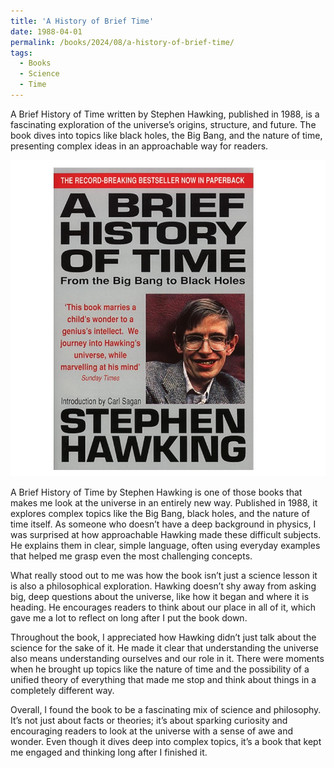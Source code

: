 ```yaml
---
title: 'A History of Brief Time'
date: 1988-04-01
permalink: /books/2024/08/a-history-of-brief-time/
tags:
  - Books
  - Science
  - Time
---
```



A Brief History of Time written by Stephen Hawking, published in 1988, is a fascinating exploration of the universe’s origins, structure, and future. The book dives into topics like black holes, the Big Bang, and the nature of time, presenting complex ideas in an approachable way for readers.

<img src="/images/a-history-of-time.jpg">

A Brief History of Time by Stephen Hawking is one of those books that makes me look at the universe in an entirely new way. Published in 1988, it explores complex topics like the Big Bang, black holes, and the nature of time itself. As someone who doesn’t have a deep background in physics, I was surprised at how approachable Hawking made these difficult subjects. He explains them in clear, simple language, often using everyday examples that helped me grasp even the most challenging concepts.

What really stood out to me was how the book isn’t just a science lesson it is also a philosophical exploration. Hawking doesn’t shy away from asking big, deep questions about the universe, like how it began and where it is heading. He encourages readers to think about our place in all of it, which gave me a lot to reflect on long after I put the book down.

Throughout the book, I appreciated how Hawking didn’t just talk about the science for the sake of it. He made it clear that understanding the universe also means understanding ourselves and our role in it. There were moments when he brought up topics like the nature of time and the possibility of a unified theory of everything that made me stop and think about things in a completely different way.

Overall, I found the book to be a fascinating mix of science and philosophy. It’s not just about facts or theories; it’s about sparking curiosity and encouraging readers to look at the universe with a sense of awe and wonder. Even though it dives deep into complex topics, it’s a book that kept me engaged and thinking long after I finished it.







